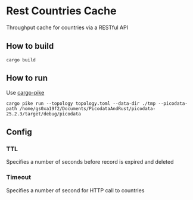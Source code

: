 # Rest Countries Cache

Throughput cache for countries via a RESTful API

## How to build
```
cargo build
```

## How to run
Use [cargo-pike](https://git.picodata.io/picodata/plugin/cargo-pike)
```
cargo pike run --topology topology.toml --data-dir ./tmp --picodata-path /home/gs0xa19f2/Documents/PicodataAndRust/picodata-25.2.3/target/debug/picodata
```

## Config
### TTL
Specifies a number of seconds before record is expired and deleted

### Timeout
Specifies a number of second for HTTP call to countries
